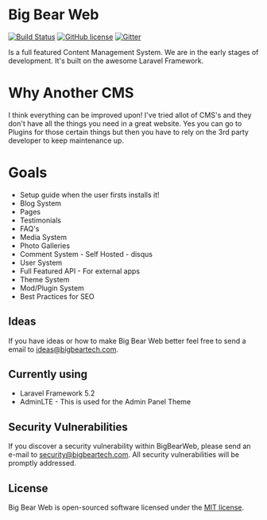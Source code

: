 # Big Bear Web

[![Build Status](https://travis-ci.org/BigBearTech/BigBearWeb.svg)](https://travis-ci.org/BigBearTech/BigBearWeb)
[![GitHub license](https://img.shields.io/badge/license-MIT-blue.svg)](https://raw.githubusercontent.com/BigBearTech/BigBearWeb/master/LICENSE.txt)
[![Gitter](https://badges.gitter.im/BigBearTech/BigBearWeb.svg)](https://gitter.im/BigBearTech/BigBearWeb?utm_source=badge&utm_medium=badge&utm_campaign=pr-badge&utm_content=body_badge)

Is a full featured Content Management System. We are in the early stages of development. It's built on the awesome Laravel Framework.

# Why Another CMS

I think everything can be improved upon! I've tried allot of CMS's and they don't have all the things you need in a great website. Yes you can go to Plugins for those certain things but then you have to rely on the 3rd party developer to keep maintenance up.

# Goals
 - Setup guide when the user firsts installs it!
 - Blog System
 - Pages
 - Testimonials
 - FAQ's
 - Media System
 - Photo Galleries
 - Comment System - Self Hosted - disqus
 - User System
 - Full Featured API - For external apps
 - Theme System
 - Mod/Plugin System
 - Best Practices for SEO

## Ideas

If you have ideas or how to make Big Bear Web better feel free to send a email to ideas@bigbeartech.com.

## Currently using
 - Laravel Framework 5.2
 - AdminLTE - This is used for the Admin Panel Theme

## Security Vulnerabilities

If you discover a security vulnerability within BigBearWeb, please send an e-mail to security@bigbeartech.com. All security vulnerabilities will be promptly addressed.

## License

Big Bear Web is open-sourced software licensed under the [MIT license](http://opensource.org/licenses/MIT).
